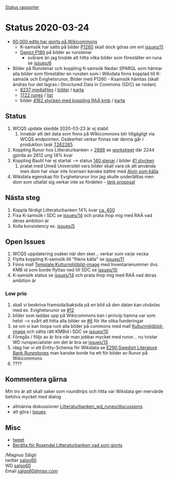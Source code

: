 [Status rapporter](readme.md)
# Status 2020-03-24 
* [60 000 edits har gjorts på Wikicommons](https://commons.wikiscan.org/user/Salgo60)
  * K-samsök har satts på bilder [P1260](https://www.wikidata.org/wiki/Property:P1260) skall dock göras om enl [issues/11](https://github.com/salgo60/Litteraturbanken_wd_runes/issues/11)
  * [Depict P180](https://www.wikidata.org/wiki/Property:P180) på bilder av runstenar
    * svårare än jag trodde att hitta vilka bilder som föreställer en runa se [issues/6](https://github.com/salgo60/Litteraturbanken_wd_runes/issues/6)
* Bilder på Runstenar och koppling K-samsök
Nedan SPARQL som hämtar alla bilder som föreställer en runsten som i Wikidata finns kopplad till K-samsök och Evighetsrunor, Bilder med P1260 - Ksamsök hämtas (skall ändras hur det lagras i Structured Data in Commons (SDC) se nedan) 
    * [8237 mediafiles](https://wcqs-beta.wmflabs.org/embed.html#SELECT%20DISTINCT%20%3Fsignum%20%3Ffile%20%3Fitem%20%3Fimage%20%3Fksam%0AWITH%20%0A%7B%20SELECT%20%3Fitem%20%3FitemLabel%20%3FitemDescription%20%3Fksam%20%3FEvighetsRunor%20%3Fsignum%20WHERE%0A%20%20%7B%20SERVICE%20%3Chttps%3A%2F%2Fquery.wikidata.org%2Fsparql%3E%20%0A%20%20%20%20%7B%3Fitem%20wdt%3AP1261%20%3Fsignum%3B%0A%20%20%20%20%20%20wdt%3AP1260%20%3Fksam.%0A%20%20%20%20%20%20SERVICE%20wikibase%3Alabel%20%7B%20bd%3AserviceParam%20wikibase%3Alanguage%20%22sv%2Cen%22.%20%3Fitem%20rdfs%3Alabel%20%3FitemLabel%20.%7D%0A%20%20%20%20%20%20FILTER%28CONTAINS%28%3Fksam%2C%22uu%2Fsrdb%2F%22%29%29%0A%20%20%20%20%20BIND%28URI%28CONCAT%28%22http%3A%2F%2Fkulturarvsdata.se%2F%22%2C%3Fksam%29%29%20AS%20%3FEvighetsRunor%29%0A%20%20%20%20%7D%0A%20%20%7D%0A%7D%20AS%20%25Wikidataitems%0A%0AWHERE%20%0A%7B%20%20INCLUDE%20%25Wikidataitems%20.%0A%20%20%3Ffile%20wdt%3AP180%20%3Fitem.%0A%20%20%3Ffile%20schema%3AcontentUrl%20%3Furl.%20%0A%20%20bind%28iri%28concat%28%22http%3A%2F%2Fcommons.wikimedia.org%2Fwiki%2FSpecial%3AFilePath%2F%22%2C%20wikibase%3AdecodeUri%28substr%28str%28%3Furl%29%2C53%29%29%29%29%20AS%20%3Fimage%29%0A%7D) / [bilder](https://wcqs-beta.wmflabs.org/embed.html#%23defaultView%3AImageGrid%0ASELECT%20DISTINCT%20%3Fsignum%20%3Ffile%20%3Fitem%20%3Fimage%20%3Fksam%0AWITH%20%0A%7B%20SELECT%20%3Fitem%20%3FitemLabel%20%3FitemDescription%20%3Fksam%20%3FEvighetsRunor%20%3Fsignum%20WHERE%0A%20%20%7B%20SERVICE%20%3Chttps%3A%2F%2Fquery.wikidata.org%2Fsparql%3E%20%0A%20%20%20%20%7B%3Fitem%20wdt%3AP1261%20%3Fsignum%3B%0A%20%20%20%20%20%20wdt%3AP1260%20%3Fksam.%0A%20%20%20%20%20%20SERVICE%20wikibase%3Alabel%20%7B%20bd%3AserviceParam%20wikibase%3Alanguage%20%22sv%2Cen%22.%20%3Fitem%20rdfs%3Alabel%20%3FitemLabel%20.%7D%0A%20%20%20%20%20%20FILTER%28CONTAINS%28%3Fksam%2C%22uu%2Fsrdb%2F%22%29%29%0A%20%20%20%20%20BIND%28URI%28CONCAT%28%22http%3A%2F%2Fkulturarvsdata.se%2F%22%2C%3Fksam%29%29%20AS%20%3FEvighetsRunor%29%0A%20%20%20%20%7D%0A%20%20%7D%0A%7D%20AS%20%25Wikidataitems%0A%0AWHERE%20%0A%7B%20%20INCLUDE%20%25Wikidataitems%20.%0A%20%20%3Ffile%20wdt%3AP180%20%3Fitem.%0A%20%20%3Ffile%20schema%3AcontentUrl%20%3Furl.%20%0A%20%20bind%28iri%28concat%28%22http%3A%2F%2Fcommons.wikimedia.org%2Fwiki%2FSpecial%3AFilePath%2F%22%2C%20wikibase%3AdecodeUri%28substr%28str%28%3Furl%29%2C53%29%29%29%29%20AS%20%3Fimage%29%0A%7D) / [karta](https://wcqs-beta.wmflabs.org/embed.html#%23defaultView%3AMap%0ASELECT%20DISTINCT%20%3Fsignum%20%3Ffile%20%3Fitem%20%3Fimage%20%3Fksam%20%3Fcoord%0AWITH%20%0A%7B%20SELECT%20%3Fitem%20%3FitemLabel%20%3FitemDescription%20%3Fksam%20%3FEvighetsRunor%20%3Fsignum%20%3Fcoord%20WHERE%0A%20%20%7B%20SERVICE%20%3Chttps%3A%2F%2Fquery.wikidata.org%2Fsparql%3E%20%0A%20%20%20%20%7B%3Fitem%20wdt%3AP1261%20%3Fsignum%3B%0A%20%20%20%20%20%20wdt%3AP1260%20%3Fksam.%0A%20%20%20%20%3Fitem%20wdt%3AP625%20%3Fcoord.%0A%20%20%20%20%20%20SERVICE%20wikibase%3Alabel%20%7B%20bd%3AserviceParam%20wikibase%3Alanguage%20%22sv%2Cen%22.%20%3Fitem%20rdfs%3Alabel%20%3FitemLabel%20.%7D%0A%20%20%20%20%20%20FILTER%28CONTAINS%28%3Fksam%2C%22uu%2Fsrdb%2F%22%29%29%0A%20%20%20%20%20BIND%28URI%28CONCAT%28%22http%3A%2F%2Fkulturarvsdata.se%2F%22%2C%3Fksam%29%29%20AS%20%3FEvighetsRunor%29%0A%20%20%20%20%7D%0A%20%20%7D%0A%7D%20AS%20%25Wikidataitems%0A%0AWHERE%20%0A%7B%20%20INCLUDE%20%25Wikidataitems%20.%0A%20%20%3Ffile%20wdt%3AP180%20%3Fitem.%0A%20%20%3Ffile%20schema%3AcontentUrl%20%3Furl.%20%0A%20%20bind%28iri%28concat%28%22http%3A%2F%2Fcommons.wikimedia.org%2Fwiki%2FSpecial%3AFilePath%2F%22%2C%20wikibase%3AdecodeUri%28substr%28str%28%3Furl%29%2C53%29%29%29%29%20AS%20%3Fimage%29%0A%7D)
    * [1722 runes](https://wcqs-beta.wmflabs.org/embed.html#%23defaultView%3ABubbleChart%0ASELECT%20DISTINCT%20%3FitemLabel%20%3Fitem%28count%28%3Ffile%29%20AS%20%3FmediaFiles%29%0AWITH%20%0A%7B%20SELECT%20%3Fitem%20%3FitemLabel%20%3FitemDescription%20%3Fksam%20%3FEvighetsRunor%20%3Fsignum%20WHERE%0A%20%20%7B%20SERVICE%20%3Chttps%3A%2F%2Fquery.wikidata.org%2Fsparql%3E%20%0A%20%20%20%20%7B%3Fitem%20wdt%3AP1261%20%3Fsignum%3B%0A%20%20%20%20%20%20wdt%3AP1260%20%3Fksam.%0A%20%20%20%20%20%20SERVICE%20wikibase%3Alabel%20%7B%20bd%3AserviceParam%20wikibase%3Alanguage%20%22sv%2Cen%22.%20%3Fitem%20rdfs%3Alabel%20%3FitemLabel%20.%7D%0A%20%20%20%20%20%20FILTER%28CONTAINS%28%3Fksam%2C%22uu%2Fsrdb%2F%22%29%29%0A%20%20%20%20%20BIND%28URI%28CONCAT%28%22http%3A%2F%2Fkulturarvsdata.se%2F%22%2C%3Fksam%29%29%20AS%20%3FEvighetsRunor%29%0A%20%20%20%20%7D%0A%20%20%7D%0A%7D%20AS%20%25Wikidataitems%0A%0AWHERE%20%0A%7B%20%20INCLUDE%20%25Wikidataitems%20.%0A%20%20%3Ffile%20wdt%3AP180%20%3Fitem.%0A%20%20%3Ffile%20schema%3AcontentUrl%20%3Furl.%20%0A%20%20bind%28iri%28concat%28%22http%3A%2F%2Fcommons.wikimedia.org%2Fwiki%2FSpecial%3AFilePath%2F%22%2C%20wikibase%3AdecodeUri%28substr%28str%28%3Furl%29%2C53%29%29%29%29%20AS%20%3Fimage%29%0A%7D%20group%20by%20%3Fitem%20%3FitemLabel%20%20order%20by%20desc%28%3FmediaFiles%29) / [list](https://wcqs-beta.wmflabs.org/embed.html?#SELECT%20%20%3FitemLabel%20%3Fitem%28count%28%3Ffile%29%20AS%20%3FmediaFiles%29%0AWITH%20%0A%7B%20SELECT%20%3Fitem%20%3FitemLabel%20%3FitemDescription%20%3Fksam%20%3FEvighetsRunor%20%3Fsignum%20WHERE%0A%20%20%7B%20SERVICE%20%3Chttps%3A%2F%2Fquery.wikidata.org%2Fsparql%3E%20%0A%20%20%20%20%7B%3Fitem%20wdt%3AP1261%20%3Fsignum%3B%0A%20%20%20%20%20%20wdt%3AP1260%20%3Fksam.%0A%20%20%20%20%20%20SERVICE%20wikibase%3Alabel%20%7B%20bd%3AserviceParam%20wikibase%3Alanguage%20%22sv%2Cen%22.%20%3Fitem%20rdfs%3Alabel%20%3FitemLabel%20.%7D%0A%20%20%20%20%20%20FILTER%28CONTAINS%28%3Fksam%2C%22uu%2Fsrdb%2F%22%29%29%0A%20%20%20%20%20BIND%28URI%28CONCAT%28%22http%3A%2F%2Fkulturarvsdata.se%2F%22%2C%3Fksam%29%29%20AS%20%3FEvighetsRunor%29%0A%20%20%20%20%7D%0A%20%20%7D%0A%7D%20AS%20%25Wikidataitems%0A%0AWHERE%20%0A%7B%20%20INCLUDE%20%25Wikidataitems%20.%0A%20%20%3Ffile%20wdt%3AP180%20%3Fitem.%0A%20%20%3Ffile%20schema%3AcontentUrl%20%3Furl.%20%0A%20%20bind%28iri%28concat%28%22http%3A%2F%2Fcommons.wikimedia.org%2Fwiki%2FSpecial%3AFilePath%2F%22%2C%20wikibase%3AdecodeUri%28substr%28str%28%3Furl%29%2C53%29%29%29%29%20AS%20%3Fimage%29%0A%7D%20group%20by%20%3Fitem%20%3FitemLabel%20order%20by%20desc%28%3FmediaFiles%29)
    * bilder [4162 stycken med koppling RAÄ kmb](https://wcqs-beta.wmflabs.org/embed.html#SELECT%20DISTINCT%20%3Fsignum%20%3Ffile%20%3Fitem%20%3FksamEvighetsruna%20%3Fksambild%0AWITH%20%0A%7B%20SELECT%20%3Fitem%20%3FitemLabel%20%3FitemDescription%20%3Fksam%20%3FEvighetsRunor%20%3Fsignum%20%3FksamEvighetsruna%20WHERE%0A%20%20%7B%20SERVICE%20%3Chttps%3A%2F%2Fquery.wikidata.org%2Fsparql%3E%20%0A%20%20%20%20%7B%3Fitem%20wdt%3AP1261%20%3Fsignum%3B%0A%20%20%20%20%20%20wdt%3AP1260%20%3FksamEvighetsruna.%0A%20%20%20%20%20%20SERVICE%20wikibase%3Alabel%20%7B%20bd%3AserviceParam%20wikibase%3Alanguage%20%22sv%2Cen%22.%20%3Fitem%20rdfs%3Alabel%20%3FitemLabel%20.%7D%0A%20%20%20%20%20%20FILTER%28CONTAINS%28%3FksamEvighetsruna%2C%22uu%2Fsrdb%2F%22%29%29%0A%20%20%20%20%20BIND%28URI%28CONCAT%28%22http%3A%2F%2Fkulturarvsdata.se%2F%22%2C%3FksamEvighetsruna%29%29%20AS%20%3FEvighetsRunor%29%0A%20%20%20%20%7D%0A%20%20%7D%0A%7D%20AS%20%25Wikidataitems%0A%0AWHERE%20%0A%7B%20%20INCLUDE%20%25Wikidataitems%20.%0A%20%20%3Ffile%20wdt%3AP180%20%3Fitem.%0A%20%20%3Ffile%20schema%3AcontentUrl%20%3Furl.%20%0A%20%20%20%7B%3Ffile%20wdt%3AP1260%20%3Fksambild.%7D%0A%20%20bind%28iri%28concat%28%22http%3A%2F%2Fcommons.wikimedia.org%2Fwiki%2FSpecial%3AFilePath%2F%22%2C%20wikibase%3AdecodeUri%28substr%28str%28%3Furl%29%2C53%29%29%29%29%20AS%20%3Fimage%29%0A%7D) / [karta](https://wcqs-beta.wmflabs.org/embed.html#%23defaultView%3AMap%0ASELECT%20DISTINCT%20%3Fsignum%20%3Ffile%20%3Fitem%20%3FksamEvighetsruna%20%3FksambildID%20%3Fksambild%20%3Fcoord%20%3Fimage%0AWITH%20%0A%7B%20SELECT%20%3Fitem%20%3FitemLabel%20%3FitemDescription%20%3Fksam%20%3FEvighetsRunor%20%3Fsignum%20%3FksamEvighetsruna%20%3Fcoord%20WHERE%0A%20%20%7B%20SERVICE%20%3Chttps%3A%2F%2Fquery.wikidata.org%2Fsparql%3E%20%0A%20%20%20%20%7B%3Fitem%20wdt%3AP1261%20%3Fsignum%3B%0A%20%20%20%20%20%20wdt%3AP1260%20%3FksamEvighetsruna.%0A%20%20%20%20%20%20%3Fitem%20wdt%3AP625%20%3Fcoord.%0A%20%20%20%20%20%20SERVICE%20wikibase%3Alabel%20%7B%20bd%3AserviceParam%20wikibase%3Alanguage%20%22sv%2Cen%22.%20%3Fitem%20rdfs%3Alabel%20%3FitemLabel%20.%7D%0A%20%20%20%20%20%20FILTER%28CONTAINS%28%3FksamEvighetsruna%2C%22uu%2Fsrdb%2F%22%29%29%0A%20%20%20%20%20BIND%28URI%28CONCAT%28%22http%3A%2F%2Fkulturarvsdata.se%2F%22%2C%3FksamEvighetsruna%29%29%20AS%20%3FEvighetsRunor%29%0A%20%20%20%20%7D%0A%20%20%7D%0A%7D%20AS%20%25Wikidataitems%0A%0AWHERE%20%0A%7B%20%20INCLUDE%20%25Wikidataitems%20.%0A%20%20%3Ffile%20wdt%3AP180%20%3Fitem.%0A%20%20%3Ffile%20schema%3AcontentUrl%20%3Furl.%20%0A%20%20%20%7B%3Ffile%20wdt%3AP1260%20%3FksambildID.%7D%0A%20%20BIND%20%28URI%28CONCAT%28%22http%3A%2F%2Fkulturarvsdata.se%2F%22%2C%3FksambildID%29%29%20AS%20%3Fksambild%29%0A%20%0A%20%20bind%28iri%28concat%28%22http%3A%2F%2Fcommons.wikimedia.org%2Fwiki%2FSpecial%3AFilePath%2F%22%2C%20wikibase%3AdecodeUri%28substr%28str%28%3Furl%29%2C53%29%29%29%29%20AS%20%3Fimage%29%0A%7D)


## Status
1. WCQS update skedde 2020-03-23 är ej stabil 
   1. Innebär att det data som finns på WIkicommons blir tillgägligt via WCQS endpointen. Osäkerhet verkar finnas när denna går i produktion task [T262265](https://phabricator.wikimedia.org/T262265)
1. Koppling Runor hos Litteraturbanken > [2888](https://w.wiki/zKW) se [worksheet](https://docs.google.com/spreadsheets/d/1TraXcbQwSsysCfsTK5i0zECVFIw2OoIjRZ0nv64GX-M/edit#gid=0) där 2244 gjorda av 2612 ung 14% kvar
2. Koppling Bautil har ej startat --> status [140 stenar](https://w.wiki/37TX) / bilder [41 stycken](https://commons.wikimedia.org/wiki/Category:Bautil)
    1. pratat med Umeå Universitet vars bilder skall vara ok att använda men dom har visar inte licensen kanske bättre med [Alvin som källa](http://www.alvin-portal.org/alvin/view.jsf?pid=alvin-record%3A181160&dswid=6081) 
2. Wikidata egenskap för Evighetsrunor tror jag skulle underlättas men dom som uttallat sig verkar inte se fördelen - [länk proposal](https://www.wikidata.org/wiki/Wikidata:Property_proposal/Evighetsrunor) 
## Nästa steg
1. Koppla färdigt Litteraturbanken 14% kvar [ca. 400](https://docs.google.com/spreadsheets/d/1TraXcbQwSsysCfsTK5i0zECVFIw2OoIjRZ0nv64GX-M/edit#gid=0) 
2. Fixa K-samsök i SDC se [issues/14](https://github.com/salgo60/Litteraturbanken_wd_runes/issues/14) och prata ihop mig med RAÄ vad deras ambition är 
3. Kolla konsistency ex. [issues/5](https://github.com/salgo60/Litteraturbanken_wd_runes/issues/5)
## Open Issues
1) WCQS uppdatering osäker när den sker... verkar som varje vecka
2) Flytta koppling K-samsök till "filens källa" se [issues/11](https://github.com/salgo60/Litteraturbanken_wd_runes/issues/11)
2) Finns mall [Template:Kulturmiljöbild-image](https://commons.wikimedia.org/wiki/Template:Kulturmiljöbild-image) med Inventarienummer dvs. KMB id som borde flyttas ned till SDC se [issues/10](https://github.com/salgo60/Litteraturbanken_wd_runes/issues/10)
2) K-samsök status se [issues/14](https://github.com/salgo60/Litteraturbanken_wd_runes/issues/14) och prata ihop mig med RAÄ vad deras ambition är
### Low prio
1) skall vi beskriva framsida/baksida på en bild så den datan kan utväxlas med ex. Evighetsrunor se [#12](https://github.com/salgo60/Litteraturbanken_wd_runes/issues/12)
2) bilder som laddas upp på Wikicommons kan i princip hamna var som helst --> svårt att hitta alla bilder se [#6](https://github.com/salgo60/Litteraturbanken_wd_runes/issues/6) för lite olika funderingar
1) se om vi kan loopa runt alla bilder på commons med mall [Kulturmiljöbild-image](https://commons.wikimedia.org/wiki/Template:Kulturmilj%C3%B6bild-image) och sätta rätt KMBid i SDC se [issues/10](https://github.com/salgo60/Litteraturbanken_wd_runes/issues/10)
2) Föregås / följs av är bra när man jobbar mycket med runor... nu tvistar WD runspecialister om det är bra se [issues/13](https://github.com/salgo60/Litteraturbanken_wd_runes/issues/13)
3) idag har vi ett Entity-Schema för Wikidata se [E290:Swedish Literature Bank Runestones](https://www.wikidata.org/wiki/EntitySchema:E290) man kanske borde ha ett för bilder av Runor på Wikicommons
4) ????

## Kommentera gärna 
Min tro är att skall saker som roundtrips och hitta var Wikidata ger mervärde behövs mycket med dialog
* allmänna diskussioner [Litteraturbanken_wd_runes/discussions](https://github.com/salgo60/Litteraturbanken_wd_runes/discussions)
* att göra i [Issues](https://github.com/salgo60/Litteraturbanken_wd_runes/issues)
## Misc 
* [tweet](https://twitter.com/salgo60/status/1374894948106043399?s=20)
* [Berätta för Roxendal Litteraturbanken vad som gjorts](https://github.com/spraakbanken/littb-frontend/issues/25#issuecomment-806579207)


/Magnus Sälgö  
twitter [salgo60](https://twitter.com/salgo60)  
WD [salgo60](https://www.wikidata.org/wiki/User:Salgo60)  
Email salgo60@msn.com  
```
